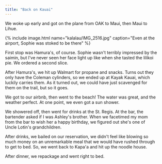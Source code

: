 ```yaml
---
title: "Back on Kauai"
---
```


We woke up early and got on the plane from OAK to Maui, then Maui to Lihue.

{% include image.html name="kalalau/IMG_2516.jpg" caption="Even at the airport, Sophie was stoked to be there" %}

First stop was Hamura's, of course. Sophie wasn't terribly impressed by the saimin, but I've never seen her face light up like when she tasted the lilikoi pie. We ordered a second slice.

After Hamura's, we hit up Walmart for propane and snacks. Turns out they only have the Coleman cylinders, so we ended up at Kayak Kauai, which luckily carries them. As it turned out, we could have just scavenged for them on the trail, but so it goes.

We got to our airbnb, then went to the beach! The water was great, and the weather perfect. At one point, we even got a sun shower.

We showered off, then went for drinks at the St. Regis. At the bar, the bartender asked if I was Ashley's brother. When we facetimed my mom from the bar to wish her a happy birthday, we figured out she's one of Uncle Lotin's grandchildren.

After drinks, we bailed on our reservation, we didn't feel like blowing so much money on an unremarkable meal that we would have rushed through to get to bed. So, we went back to Kapa'a and hit up the noodle house.

After dinner, we repackage and went right to bed.
